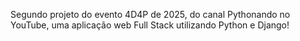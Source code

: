 Segundo projeto do evento 4D4P de 2025, do canal Pythonando no YouTube, uma aplicação web Full Stack utilizando Python e Django!

